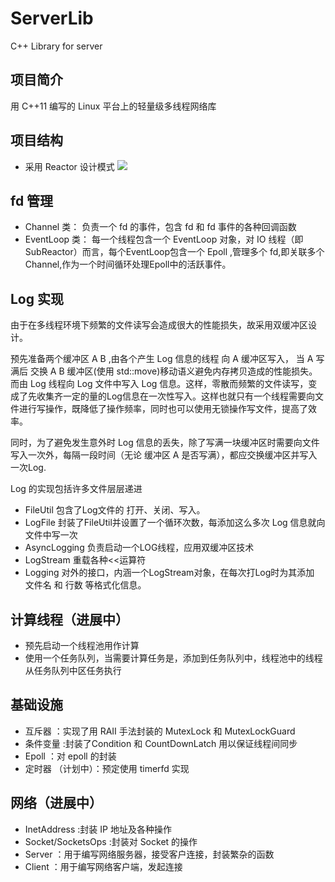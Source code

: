 # ServerLib
C++ Library for server
## 项目简介
用 C++11 编写的 Linux 平台上的轻量级多线程网络库
## 项目结构
* 采用 Reactor 设计模式
![](https://github.com/bobbymly/Serverlib/raw/master/pic/show.png)
 
 


## fd 管理
* Channel 类： 负责一个 fd 的事件，包含 fd 和 fd 事件的各种回调函数
* EventLoop 类： 每一个线程包含一个 EventLoop 对象，对 IO 线程（即 SubReactor）而言，每个EventLoop包含一个 Epoll ,管理多个 fd,即关联多个Channel,作为一个时间循环处理Epoll中的活跃事件。


## Log 实现
  由于在多线程环境下频繁的文件读写会造成很大的性能损失，故采用双缓冲区设计。
  
  预先准备两个缓冲区 A B ,由各个产生 Log 信息的线程 向 A 缓冲区写入， 当 A 写满后 交换 A B 缓冲区(使用 std::move)移动语义避免内存拷贝造成的性能损失。而由 Log 线程向 Log 文件中写入 Log 信息。这样，零散而频繁的文件读写，变成了先收集齐一定的量的Log信息在一次性写入。这样也就只有一个线程需要向文件进行写操作，既降低了操作频率，同时也可以使用无锁操作写文件，提高了效率。
  
  同时，为了避免发生意外时 Log 信息的丢失，除了写满一块缓冲区时需要向文件写入一次外，每隔一段时间（无论 缓冲区 A 是否写满），都应交换缓冲区并写入一次Log.
  
  Log 的实现包括许多文件层层递进
  * FileUtil 包含了Log文件的 打开、关闭、写入。
  * LogFile  封装了FileUtil并设置了一个循环次数，每添加这么多次 Log 信息就向文件中写一次
  * AsyncLogging 负责启动一个LOG线程，应用双缓冲区技术
  * LogStream 重载各种<<运算符
  * Logging 对外的接口，内涵一个LogStream对象，在每次打Log时为其添加 文件名 和 行数 等格式化信息。
  
  
 
 ## 计算线程（进展中）
 * 预先启动一个线程池用作计算
 * 使用一个任务队列，当需要计算任务是，添加到任务队列中，线程池中的线程从任务队列中区任务执行
 
 ## 基础设施
 * 互斥器 ：实现了用 RAII 手法封装的 MutexLock 和 MutexLockGuard
 * 条件变量 :封装了Condition 和 CountDownLatch 用以保证线程间同步
 * Epoll ：对 epoll 的封装
 * 定时器 （计划中）：预定使用 timerfd 实现
 
 ## 网络（进展中）
 * InetAddress :封装 IP 地址及各种操作
 * Socket/SocketsOps :封装对 Socket 的操作 
 * Server ：用于编写网络服务器，接受客户连接，封装繁杂的函数
 * Client ：用于编写网络客户端，发起连接
 
 
 
 
 
 
 
 
 
 

